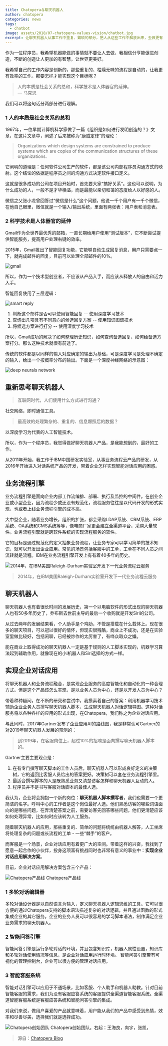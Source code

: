 ```yaml
---
title: Chatopera与聊天机器人
author: chatopera
categories: news
tags:
  - chatbot
image: assets/2018/07-chatopera-values-vision/chatbot.jpg
excerpt: 让聊天机器人从事工作中重复、繁琐的部分，把人从这些工作中解放出来，去做更有价值的事情。
---
```


作为一位程序员，我希望机器能做的事情就不要让人去做，我相信分享能促进创造，不断的创造让人更加的有智慧，让世界更美好。

我希望自己的工作内容是创新的，那些重复的、枯燥无味的流程是自动的，让我更有效率的工作。那要怎样才能实现这个目标呢？

> 人的本质是社会关系的总和，科学技术是人体器官的延伸。  
> &mdash; 马克思

我们可以将这句话分两部分进行理解。

### 1 人的本质是社会关系的总和

1967年，一位早期计算机科学家做了一篇《组织是如何进行发明创造的？》文章，在这片文章中，阐述了后来被称为“康威定律”的理论：

> Organizations which design systems are constrained to produce systems which are copies of the communication structures of these organizations.

它阐明的道理是：任何软件公司生产的软件，都是该公司内部程序员沟通方式的映射。这个结论的依据是程序员之间的沟通方式决定软件接口定义。

这就是很多成功的公司在项目开始时，首先要大家“搞好关系”。这也可以说明，为什么成功的人，一般不是才华横溢，而是最能以亲切和蔼的态度给人以好感的人。

微信之父张小龙曾回答过“微信是什么”这个问题，他说一千个用户有一千个微信，在他自己眼里，微信就是一个输入/输出系统，里面有两张表：用户表和消息表。

### 2 科学技术是人体器官的延伸

Gmail作为全世界最优秀的邮箱，一直长期给用户使用“测试版本”，它不断尝试提供智能服务，提高用户处理右键的效率。

2015年，Gmail推出了智能回复功能，它能够自动生成回复消息，用户只需要点一下，就完成邮件的回复，目前可以处理全部邮件的10%。

![gmail](/assets/2018/07-chatopera-values-vision/gmail.jpg)

所以，作为一个技术型创业者，不应该从产品入手，而应该从释放人的自由和活力入手。

智能回复使用了三层逻辑：

![smart reply](/assets/2018/07-chatopera-values-vision/smart-reply.jpg)

1. 判断这个邮件是否可以使用智能回复 -- 使用深度学习技术
1. 查询出几项具有不同意向的候选回复方案 -- 使用知识图谱技术
1. 将候选方案进行打分 -- 使用深度学习技术

所以，Gmail成功的解决了如何整理历史知识，如何查询备选回复，如何给备选方案打分。那么这种技术就很有前途了。

传统的软件都是以同样的输入对应确定的输出为基础，可是深度学习是处理不确定的输入，给出一个按概率分布的输出。下面是一个深度神经网络的示意图：

![deep neurals network](/assets/2018/07-chatopera-values-vision/deep-neural-network.jpg)

## 重新思考聊天机器人

> 互联网时代，人们使用什么方式进行沟通？

社交网络，即时通信工具。

> 最高效的处理繁杂的、重复的、信息爆照后的数据？

以深度学习为代表的人工智能技术。

所以，作为一个程序员，我觉得做好聊天机器人产品，是我能想到的，最好的工作。

从2011年开始，我工作于IBM中国研发实验室，从事业务流程云产品的研发，从2016年开始进入对话系统产品的开发，带着企业怎样实现智能对话应用的困惑。

## 业务流程引擎

业务流程引擎是面向企业内部工作流编排、部署、执行及监控的中间件。在创业企业或小型企业，因为流程少或还没有规范化，流程服务往往是以代码开发的形式实现，也或者上线业务流程引擎的成本高。

大中型企业，随着业务增长，组织的扩张，都会采购LDAP系统、CRM系统、ERP系统、OA系统和CMS系统等等，像电商厂家更会建立全渠道平台，采购大量软件。业务流程引擎就是跨软件系统的实现流程服务的软件。

它的目标是通过规范化的定义抽象业务流程，让业务专家可以学习简单的技术知识，就可以开发出企业应用。常见的场景包括客服中的工单，工单在不同人员之间流转就是流程。IBM在业务流程引擎开发上有有着40多年的历史。

![2014年，在IBM美国Raleigh-Durham实验室开发下一代业务流程云服务](/assets/2018/07-chatopera-values-vision/ibm.jpg)
> 2014年，在IBM美国Raleigh-Durham实验室开发下一代业务流程云服务

## 聊天机器人

聊天机器人也有着很长时间的发展历史，第一个以电脑软件的形式出现的聊天机器人也有50多年历史了，乔布斯去世前主导的最后一个收购就是开发Siri的公司。

从过去两年的发展结果看，个人助手是个鸡肋，不管是搭载在什么载体上。现在很多的聊天项目，可以冠以很好的情怀，但现实很残酷，商业上不成功，还是在实验室里做比较好，包括闲聊，已经被炒作的太厉害了，有哗众取众之嫌。

能在商业上取得成功的聊天机器人一定是基于规则的人工脚本实现的，机器学习算法起到辅助作用，就像现在的小i机器人和Siri选择的方式一样。

## 实现企业对话应用

将聊天机器人和业务流程融合，是实现企业服务的高度智能化和自动化的一种合理方式。但是这个产品该怎么实现，是以业务人员为中心，还是以开发人员为中心？

带着种种疑问，在不断的研究和尝试中，我摸索着自己的答案：利用机器学习技术辅助企业业务人员撰写聊天机器人脚本，生成聊天机器人对话逻辑导图。这种对话服务将以各种各样的应用的形式出现，在Chatopera，我们称之为企业对话应用。

与此同时，2017年Gartner发布了企业应用AI的路线图，我是非常认可Gartner的对2019年聊天机器人发展的预测的：

> 到2019年，在客服岗位上，超过10%的招聘是面向撰写聊天机器人脚本的。

Gartner主要主要观点是：

1. 在有专门撰写聊天脚本的工作人员后，聊天机器人可以形成良好定义的决策树，它的返回比客服人员给出的答案更好。决策树可以套在业务流程引擎里。
1. 最适合撰写脚本的人是既熟悉业务又清楚访客怎样和聊天机器人互动的人。
1. 程序员并不是书写客服对话脚本的最佳人选。

我认为，企业将会拥抱一个新的岗位：**聊天机器人脚本撰写者**，我们也需要一个更简洁的名字。呼叫中心的工作者是这个岗位最好人选。他们熟悉访客的哪些词语面向的是哪些问题，在弄清楚答案之前，需要访客先回答哪些问题，他们更清楚应该如何处理异常，比如何时应该转为人工服务。

随着聊天机器人的应用，那些重复的、简单的问题将统统由机器人解答，人工坐席将处理复杂的问题或长流程的工单 - 一些“棘手”的客户。

而客服是一个场景，企业对话应用有着更广大的空间。带着这样的兴奋，我找到了愿意一起合作的小伙伴，投身这项富有挑战同时也非常有意义的事业中：**实现企业对话应用解决方案**。

目前，企业对话应用解决方案包含三个产品：

![Chatopera产品线](/assets/2018/07-chatopera-values-vision/chatopera.png)
Chatopera产品线

### 1 多轮对话编辑器

多轮对话设计器是以自然语言为输入，定义聊天机器人逻辑思维的工具。它可以很方便的通过Chatopera支持的脚本语法描述复杂的对话逻辑，并且通过函数的形式集成企业的其它服务。企业的业务人员可以很容易的学习脚本语法，制作满足企业业务需求的聊天机器人。

### 2 智能问答引擎

智能问答引擎是运行多轮对话的环境，并且包含知识库，机器人属性设置，知识库和多轮对话使用情况等信息，是企业对话应用运行时环境。 智能问答引擎带有可视化的管理控制台，企业可以很方便的管理对话应用。

### 3 智能客服系统

智能对话引擎可以应用于不通场景，比如客服、个人助手和机器人助教。针对目前智能客服的需求，我们为没有客服应答系统的客服提供全渠道智能客服系统。全渠道智能客服系统是客服应答系统和智能问答引擎的集成。

对我们来说，做用户喜爱的产品就意味着，用户能从我们的产品中感受到热情，效率和尽善尽美，选择我们就是选择成功。

![Chatopera创始团队](/assets/2018/07-chatopera-values-vision/founding-team.jpg)
Chatopera创始团队。右起：王海良，向宇，张凯，

> 源自：[Chatopera Blog](https://blog.chatopera.com/vision-and-value/)
